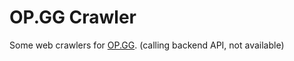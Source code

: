 # OP.GG Crawler
Some web crawlers for [OP.GG](https://www.op.gg/). (calling backend API, not available)